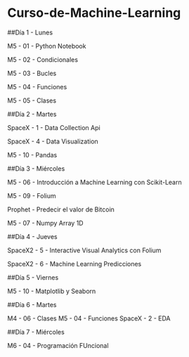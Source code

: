 # Curso-de-Machine-Learning

##Día 1 - Lunes

M5 - 01 - Python Notebook

M5 - 02 - Condicionales

M5 - 03 - Bucles

M5 - 04 - Funciones

M5 - 05 - Clases

##Día 2 - Martes

SpaceX - 1 - Data Collection Api

SpaceX - 4 - Data Visualization

M5 - 10 - Pandas

##Día 3 - Miércoles

M5 - 06 - Introducción a Machine Learning con Scikit-Learn

M5 - 09 - Folium

Prophet - Predecir el valor de Bitcoin

M5 - 07 - Numpy Array 1D

##Día 4 - Jueves

SpaceX2 - 5 - Interactive Visual Analytics con Folium

SpaceX2 - 6 - Machine Learning Predicciones

##Día 5 - Viernes

M5 - 10 - Matplotlib y Seaborn

##Día 6 - Martes

M4 - 06 - Clases
M5 - 04 - Funciones
SpaceX - 2 - EDA

##Día 7 - Miércoles

M6 - 04 - Programación FUncional
